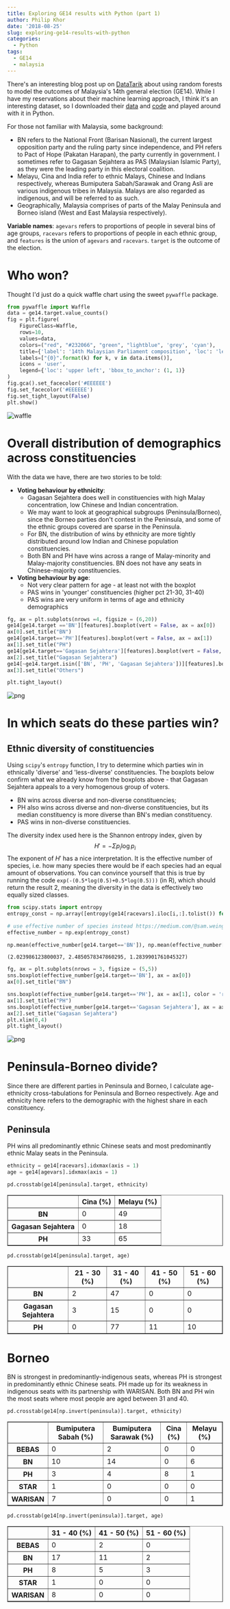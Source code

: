 ```yaml
---
title: Exploring GE14 results with Python (part 1)
author: Philip Khor
date: '2018-08-25'
slug: exploring-ge14-results-with-python
categories:
  - Python
tags:
  - GE14
  - malaysia
---
```

 
There's an interesting blog post up on [DataTarik](https://datatarik.com/home/2018/8/21/exploring-ge14-with-data-science-part-1) about using random forests to model the outcomes of Malaysia's 14th general election (GE14). While I have my reservations about their machine learning approach, I think it's an interesting dataset, so I downloaded their [data](https://github.com/khoo-j/MsiaGE14/blob/master/GE14_Age-Ethnicity-bySeats.xlsx) and [code](https://github.com/khoo-j/MsiaGE14/blob/master/Random_Forest_2018-Age%20and%20Ethnicity.ipynb) and played around with it in Python.

For those not familiar with Malaysia, some background: 

* BN refers to the National Front (Barisan Nasional), the current largest opposition party and the ruling party since independence, and PH refers to Pact of Hope (Pakatan Harapan), the party currently in government. I sometimes refer to Gagasan Sejahtera as PAS (Malaysian Islamic Party), as they were the leading party in this electoral coalition. 
* Melayu, Cina and India refer to ethnic Malays, Chinese and Indians respectively, whereas Bumiputera Sabah/Sarawak and Orang Asli are various indigenous tribes in Malaysia. Malays are also regarded as indigenous, and will be referred to as such. 
* Geographically, Malaysia comprises of parts of the Malay Peninsula and Borneo island (West and East Malaysia respectively). 

**Variable names**: `agevars` refers to proportions of people in several bins of age groups, `racevars` refers to proportions of people in each ethnic group, and `features` is the union of `agevars` and `racevars`. `target` is the outcome of the election. 

Who won? 
============================
Thought I'd just do a quick waffle chart using the sweet `pywaffle` package. 


```python
from pywaffle import Waffle
data = ge14.target.value_counts()
fig = plt.figure(
    FigureClass=Waffle, 
    rows=10, 
    values=data, 
    colors=("red", "#232066", "green", "lightblue", 'grey', 'cyan'),
    title={'label': '14th Malaysian Parliament composition', 'loc': 'left'},
    labels=["{0}".format(k) for k, v in data.items()],
    icons = 'user',
    legend={'loc': 'upper left', 'bbox_to_anchor': (1, 1)}
)
fig.gca().set_facecolor('#EEEEEE')
fig.set_facecolor('#EEEEEE')
fig.set_tight_layout(False)
plt.show()
```

![waffle](/img/output_6_0.png)


# Overall distribution of demographics across constituencies

With the data we have, there are two stories to be told: 

* **Voting behaviour by ethnicity**:
    + Gagasan Sejahtera does well in constituencies with high Malay concentration, low Chinese and Indian concentration. 
    + We may want to look at geographical subgroups (Peninsula/Borneo), since the Borneo parties don't contest in the Peninsula, and some of the ethnic groups covered are sparse in the Peninsula.
    + For BN, the distribution of wins by ethnicity are more tightly distributed around low Indian and Chinese population constituencies. 
    + Both BN and PH have wins across a range of Malay-minority and Malay-majority constituencies. BN does not have any seats in Chinese-majority constituencies.
* **Voting behaviour by age**: 
    + Not very clear pattern for age - at least not with the boxplot
    + PAS wins in 'younger' constituencies (higher pct 21-30, 31-40)
    + PAS wins are very uniform in terms of age and ethnicity demographics


```python
fg, ax = plt.subplots(nrows =4, figsize = (6,20))
ge14[ge14.target =='BN'][features].boxplot(vert = False, ax = ax[0])
ax[0].set_title("BN")
ge14[ge14.target=='PH'][features].boxplot(vert = False, ax = ax[1])
ax[1].set_title("PH")
ge14[ge14.target=='Gagasan Sejahtera'][features].boxplot(vert = False, ax = ax[2])
ax[2].set_title("Gagasan Sejahtera")
ge14[~ge14.target.isin(['BN', 'PH', 'Gagasan Sejahtera'])][features].boxplot(vert = False, ax = ax[3])
ax[3].set_title("Others")

plt.tight_layout()
```


![png](/img/output_8_0.png)


# In which seats do these parties win? 


## Ethnic diversity of constituencies
Using `scipy`'s `entropy` function, I try to determine which parties win in ethnically 'diverse' and 'less-diverse' constituencies. The boxplots below confirm what we already know from the boxplots above - that Gagasan Sejahtera appeals to a very homogenous group of voters.  

* BN wins across diverse and non-diverse constituencies; 
* PH also wins across diverse and non-diverse constituencies, but its median constituency is more diverse than BN's median constituency. 
* PAS wins in non-diverse constituencies. 

The diversity index used here is the Shannon entropy index, given by $$H'=-\Sigma p_i \log{p_i}$$ The exponent of $H'$ has a nice interpretation. It is the effective number of species, i.e. how many species there would be if each species had an equal amount of observations. You can convince yourself that this is true by running the code `exp(-(0.5*log(0.5)+0.5*log(0.5)))` (in R), which should return the result 2, meaning the diversity in the data is effectively two equally sized classes.


```python
from scipy.stats import entropy
entropy_const = np.array([entropy(ge14[racevars].iloc[i,:].tolist()) for i in range(len(ge14))])

# use effective number of species instead https://medium.com/@sam.weinger/how-diverse-are-names-in-america-f74b07e031bd
effective_number = np.exp(entropy_const)

np.mean(effective_number[ge14.target=='BN']), np.mean(effective_number[ge14.target=='PH']), np.mean(effective_number[ge14.target=='Gagasan Sejahtera'])
```




    (2.023986123800037, 2.4850578347860295, 1.2839901761045327)




```python
fg, ax = plt.subplots(nrows = 3, figsize = (5,5))
sns.boxplot(effective_number[ge14.target=='BN'], ax = ax[0])
ax[0].set_title("BN")

sns.boxplot(effective_number[ge14.target=='PH'], ax = ax[1], color = 'r')
ax[1].set_title("PH")
sns.boxplot(effective_number[ge14.target=='Gagasan Sejahtera'], ax = ax[2], color = 'g')
ax[2].set_title("Gagasan Sejahtera")
plt.xlim(0,4)
plt.tight_layout()

```





![png](/img/output_17_1.png)


# Peninsula-Borneo divide? 
Since there are different parties in Peninsula and Borneo, I calculate age-ethnicity cross-tabulations for Peninsula and Borneo respectively. Age and ethnicity here refers to the demographic with the highest share in each constituency. 

## Peninsula 

PH wins all predominantly ethnic Chinese seats and most predominantly ethnic Malay seats in the Peninsula. 


```python
ethnicity = ge14[racevars].idxmax(axis = 1)
age = ge14[agevars].idxmax(axis = 1)

pd.crosstab(ge14[peninsula].target, ethnicity)
```

<!--html_preserve-->
<div>
<style scoped>
    .dataframe tbody tr th:only-of-type {
        vertical-align: middle;
    }

    .dataframe tbody tr th {
        vertical-align: top;
    }

    .dataframe thead th {
        text-align: center;
    }
</style>
<table border="1" class="dataframe">
  <thead>
    <tr style="text-align: center;">
      <th></th>
      <th>Cina (%)</th>
      <th>Melayu (%)</th>
    </tr>
  </thead>
  <tbody>
    <tr>
      <th>BN</th>
      <td>0</td>
      <td>49</td>
    </tr>
    <tr>
      <th>Gagasan Sejahtera</th>
      <td>0</td>
      <td>18</td>
    </tr>
    <tr>
      <th>PH</th>
      <td>33</td>
      <td>65</td>
    </tr>
  </tbody>
</table>
</div>

<!--/html_preserve-->



```python
pd.crosstab(ge14[peninsula].target, age)
```

<!--html_preserve--><div>
<style scoped>
    .dataframe tbody tr th:only-of-type {
        vertical-align: middle;
    }

    .dataframe tbody tr th {
        vertical-align: top;
    }

    .dataframe thead th {
        text-align: center;
    }
</style>
<table border="1" class="dataframe">
  <thead>
    <tr style="text-align: center;">
      <th></th>
      <th>21 - 30 (%)</th>
      <th>31 - 40 (%)</th>
      <th>41 - 50 (%)</th>
      <th>51 - 60 (%)</th>
    </tr>

  </thead>
  <tbody>
    <tr>
      <th>BN</th>
      <td>2</td>
      <td>47</td>
      <td>0</td>
      <td>0</td>
    </tr>
    <tr>
      <th>Gagasan Sejahtera</th>
      <td>3</td>
      <td>15</td>
      <td>0</td>
      <td>0</td>
    </tr>
    <tr>
      <th>PH</th>
      <td>0</td>
      <td>77</td>
      <td>11</td>
      <td>10</td>
    </tr>
  </tbody>
</table>
</div><!--/html_preserve-->

Borneo
=============================
BN is strongest in predominantly-indigenous seats, whereas PH is strongest in predominantly ethnic Chinese seats. PH made up for its weakness in indigenous seats with its partnership with WARISAN. Both BN and PH win the most seats where most people are aged between 31 and 40.

```python
pd.crosstab(ge14[np.invert(peninsula)].target, ethnicity)
```
<!--html_preserve--><div>
<style scoped>
    .dataframe tbody tr th:only-of-type {
        vertical-align: middle;
    }

    .dataframe tbody tr th {
        vertical-align: top;
    }

    .dataframe thead th {
        text-align: center;
    }
</style>
<table border="1" class="dataframe">
  <thead>
    <tr style="text-align: center;">
      <th></th>
      <th>Bumiputera Sabah (%)</th>
      <th>Bumiputera Sarawak (%)</th>
      <th>Cina (%)</th>
      <th>Melayu (%)</th>
    </tr>
  </thead>
  <tbody>
    <tr>
      <th>BEBAS</th>
      <td>0</td>
      <td>2</td>
      <td>0</td>
      <td>0</td>
    </tr>
    <tr>
      <th>BN</th>
      <td>10</td>
      <td>14</td>
      <td>0</td>
      <td>6</td>
    </tr>
    <tr>
      <th>PH</th>
      <td>3</td>
      <td>4</td>
      <td>8</td>
      <td>1</td>
    </tr>
    <tr>
      <th>STAR</th>
      <td>1</td>
      <td>0</td>
      <td>0</td>
      <td>0</td>
    </tr>
    <tr>
      <th>WARISAN</th>
      <td>7</td>
      <td>0</td>
      <td>0</td>
      <td>1</td>
    </tr>
  </tbody>
</table>
</div>
<!--/html_preserve-->




```python
pd.crosstab(ge14[np.invert(peninsula)].target, age)
```


<!--html_preserve-->


<div>
<style scoped>
    .dataframe tbody tr th:only-of-type {
        vertical-align: middle;
    }

    .dataframe tbody tr th {
        vertical-align: top;
    }

    .dataframe thead th {
        text-align: center;
    }
</style>
<table border="1" class="dataframe">
  <thead>
    <tr style="text-align: center;">
      <th></th>
      <th>31 - 40 (%)</th>
      <th>41 - 50 (%)</th>
      <th>51 - 60 (%)</th>
    </tr>
  </thead>
  <tbody>
    <tr>
      <th>BEBAS</th>
      <td>0</td>
      <td>2</td>
      <td>0</td>
    </tr>
    <tr>
      <th>BN</th>
      <td>17</td>
      <td>11</td>
      <td>2</td>
    </tr>
    <tr>
      <th>PH</th>
      <td>8</td>
      <td>5</td>
      <td>3</td>
    </tr>
    <tr>
      <th>STAR</th>
      <td>1</td>
      <td>0</td>
      <td>0</td>
    </tr>
    <tr>
      <th>WARISAN</th>
      <td>8</td>
      <td>0</td>
      <td>0</td>
    </tr>
  </tbody>
</table>
</div>


<!--/html_preserve-->